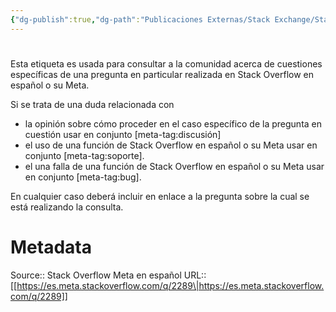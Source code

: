 ```yaml
---
{"dg-publish":true,"dg-path":"Publicaciones Externas/Stack Exchange/Stack Overflow en español/Stack Overflow en español Meta/es.meta.stackoverflow.com-2289.md","permalink":"/publicaciones-externas/stack-exchange/stack-overflow-en-espanol/stack-overflow-en-espanol-meta/es-meta-stackoverflow-com-2289/","hide":true,"noteIcon":"\"0\"","created":"2024-04-03T12:49:10.763-06:00","updated":"2024-04-05T16:44:01.532-06:00"}
---
```


# 

Esta etiqueta es usada para consultar a la comunidad acerca de cuestiones específicas de una pregunta en particular realizada en Stack Overflow en español o su Meta.

Si se trata de una duda relacionada con 

- la opinión sobre cómo proceder en el caso específico de la pregunta en cuestión usar en conjunto [meta-tag:discusión]
- el uso de una función de Stack Overflow en español o su Meta usar en conjunto [meta-tag:soporte].
- el una falla de una función de Stack Overflow en español o su Meta usar en conjunto [meta-tag:bug].

En cualquier caso deberá incluir en enlace a la pregunta sobre la cual se está realizando la consulta.

# Metadata
Source:: Stack Overflow Meta en español
URL:: [[https://es.meta.stackoverflow.com/q/2289\|https://es.meta.stackoverflow.com/q/2289]]


